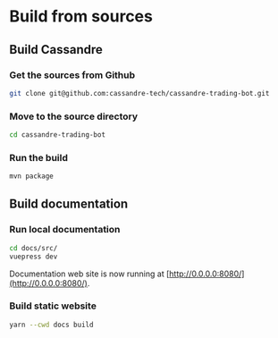 # Build from sources

## Build Cassandre

### Get the sources from Github
```bash
git clone git@github.com:cassandre-tech/cassandre-trading-bot.git
```

### Move to the source directory
```bash
cd cassandre-trading-bot
```

### Run the build
```bash
mvn package
```

## Build documentation

### Run local documentation
```bash
cd docs/src/
vuepress dev
```
Documentation web site is now running at [http://0.0.0.0:8080/](http://0.0.0.0:8080/).

### Build static website
```bash
yarn --cwd docs build
```
